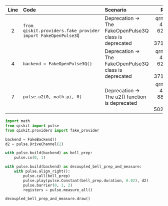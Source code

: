 | Line | Code | Scenario | Reference | Artifact | Refactoring |  
| :--: | :--- | :------- | :-------: | :------- | :---------- |  
| 2 | `from qiskit.providers.fake_provider import FakeOpenPulse3Q` | Deprecation -> The FakeOpenPulse3Q class is deprecated | qrn_tax_ddbb-4fa02758-623b-41e3-b4c5-3719c73896d2 | qiskit.providers.fake_provider | `from qiskit.providers import fake_provider` |  
| 4 | `backend = FakeOpenPulse3Q()` | Deprecation -> The FakeOpenPulse3Q class is deprecated | qrn_tax_ddbb-4fa02758-623b-41e3-b4c5-3719c73896d2 | qiskit.providers.fake_provider | `backend = FakeBackend()` |  
| 7 | `pulse.u2(0, math.pi, 0)` | Deprecation -> The u2() function is deprecated | qrn_tax_ddbb-4f791e8e-887c-47d9-80fa-50227b769092 | qiskit.pulse | `pulse.play(pulse.Constant(bell_prep.duration, 0.02), d2)` |  

```python
import math
from qiskit import pulse
from qiskit.providers import fake_provider

backend = FakeBackend()
d2 = pulse.DriveChannel(2)

with pulse.build(backend) as bell_prep:
    pulse.cx(0, 1)

with pulse.build(backend) as decoupled_bell_prep_and_measure:
    with pulse.align_right():
        pulse.call(bell_prep)
        pulse.play(pulse.Constant(bell_prep.duration, 0.02), d2)
        pulse.barrier(0, 1, 2)
        registers = pulse.measure_all()

decoupled_bell_prep_and_measure.draw()
```